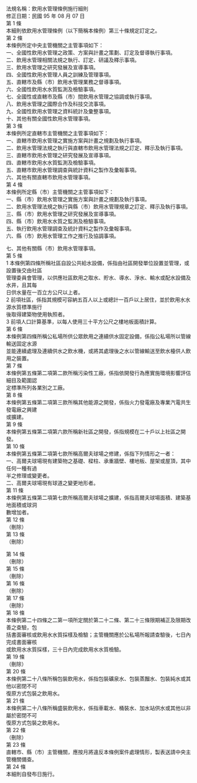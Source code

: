 法規名稱：飲用水管理條例施行細則  
修正日期：民國 95 年 08 月 07 日  
第 1 條  
本細則依飲用水管理條例（以下簡稱本條例）第三十條規定訂定之。  
第 2 條  
本條例所定中央主管機關之主管事項如下：  
一、全國性飲用水管理之政策、方案與計畫之策劃、訂定及督導執行事項。  
二、飲用水管理相關法規之執行、訂定、研議及釋示事項。  
三、飲用水管理之研究發展及宣導事項。  
四、全國性飲用水管理人員之訓練及管理事項。  
五、直轄市及縣（市）飲用水管理業務之督導事項。  
六、全國性飲用水水質監測及檢驗事項。  
七、全國性或直轄市及縣（市）間飲用水管理之協調或執行事項。  
八、飲用水管理之國際合作及科技交流事項。  
九、全國性飲用水管理之資料統計及彙整事項。  
十、其他有關全國性飲用水管理事項。  
第 3 條  
本條例所定直轄市主管機關之主管事項如下：  
一、直轄市飲用水管理之實施方案與計畫之規劃及執行事項。  
二、飲用水管理法規之執行與直轄市飲用水管理法規之訂定、釋示及執行事項。  
三、直轄市飲用水管理之研究發展及宣導事項。  
四、直轄市飲用水水質監測及檢驗事項。  
五、直轄市飲用水管理調查與統計資料之製作及彙報事項。  
六、其他有關直轄市飲用水管理事項。  
第 4 條  
本條例所定縣（市）主管機關之主管事項如下：  
一、縣（市）飲用水管理之實施方案與計畫之規劃及執行事項。  
二、飲用水管理法規之執行與縣（市）飲用水管理規章之訂定、釋示及執行事項。  
三、縣（市）飲用水管理之研究發展及宣導事項。  
四、縣（市）飲用水水質之監測及檢驗事項。  
五、執行飲用水管理調查及統計資料之製作及彙報事項。  
六、縣（市）飲用水管理工作之推行及協調事項。  


七、其他有關縣（市）飲用水管理事項。  
第 5 條  
1 本條例第四條所稱社區自設公共給水設備，係指由社區開發單位設置並管理，或設置後交由社區  
管理委員會管理，以供應社區飲用之取水、貯水、導水、淨水、輸水或配水設備及水井，且其每  
日供水量在一百立方公尺以上者。  
2 前項社區，係指其規模可容納五百人以上或總計一百戶以上居住，並於飲用水水源水質標準施行  
後取得建築物使用執照者。  
3 前項人口計算基準，以每人使用三十平方公尺之樓地板面積計算。  
第 6 條  
本條例第四條所稱公私場所供公眾飲用之連續供水固定設備，係指公私場所以管線輸送固定水源  
並能連續處理及連續供水之飲水機，或將其處理後之水以管線輸送至飲水檯供人飲用之裝置。  
第 7 條  
本條例第五條第二項第二款所稱污染性工廠，係指依開發行為應實施環境影響評估細目及範圍認  
定標準所列各業別之工廠。  
第 8 條  
本條例第五條第二項第三款所稱其他能源之開發，係指火力發電廠及專業汽電共生發電廠之興建  
或擴建。  
第 9 條  
本條例第五條第二項第六款所稱新社區之開發，係指規模在二十戶以上社區之開發。  
第 10 條  
本條例第五條第二項第七款所稱高爾夫球場之修建，係指下列情形之一者：  
一、高爾夫球場現有建築物之基礎、樑柱、承重牆壁、樓地板、屋架或屋頂，其中任何一種有過  
半之修理或變更者。  
二、高爾夫球場現有球道之變更地形者。  
第 11 條  
本條例第五條第二項第七款所稱高爾夫球場之擴建，係指高爾夫球場面積、建築基地面積或球洞  
數增加者。  
第 12 條  
（刪除）  
第 13 條  
（刪除）  


第 14 條  
（刪除）  
第 15 條  
（刪除）  
第 16 條  
（刪除）  
第 17 條  
（刪除）  
第 18 條  
本條例第二十四條之二第一項所定關於第二十二條、第二十三條限期補正及限期改善之查驗，包  
括書面審核或飲用水水質採樣及檢驗；主管機關應於公私場所報請查驗後，七日內完成書面審核  
或飲用水水質採樣，三十日內完成飲用水水質檢驗。  
第 19 條  
（刪除）  
第 20 條  
本條例第二十八條所稱包裝飲用水，係指包裝礦泉水、包裝蒸餾水、包裝純水或其他以密閉不可  
復原方式包裝之飲用水。  
第 21 條  
本條例第二十八條所稱盛裝飲用水，係指車載水、桶裝水、加水站供水或其他以非屬於密閉不可  
復原方式包裝之飲用水。  
第 22 條  
（刪除）  
第 23 條  
直轄市、縣（市）主管機關，應按月將違反本條例案件處理情形，製表送請中央主管機關備查。  
第 24 條  
本細則自發布日施行。  


